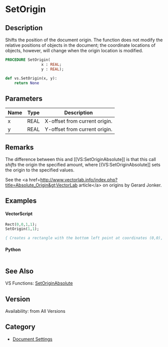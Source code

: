 # SetOrigin

## Description
Shifts the position of the document origin. The function does not modify the relative 
positions of objects in the document; the coordinate locations of objects, however, 
will change when the origin location is modified.

```pascal
PROCEDURE SetOrigin(
				x : REAL;
				y : REAL);
```

```python
def vs.SetOrigin(x, y):
    return None
```

## Parameters
|Name|Type|Description|
|---|---|---|
|x|REAL|X-offset from current origin.|
|y|REAL|Y-offset from current origin.|

## Remarks
The difference between this and [[VS:SetOriginAbsolute]] is that this call <i>shifts</i> the origin the specified amount, where [{VS:SetOriginAbsolute]] sets the origin to the specified values.

See the &lt;a href=http://www.vectorlab.info/index.php?title=Absolute_Origin&gt;VectorLab article&lt;/a&gt; on origins by Gerard Jonker.

## Examples
#### VectorScript ####
```pascal
Rect(0,0,1,1);
SetOrigin(1,1);

{ Creates a rectangle with the bottom left point at coordinates (0,0), then moves the origin so that the top right point of the rectangle has coordinates (0,0). }
```
#### Python ####
```python

```

## See Also
VS Functions:
[SetOriginAbsolute](SetOriginAbsolute.md)

## Version
Availability: from All Versions

## Category
* [Document Settings](../Categories/Document%20Settings.md)
